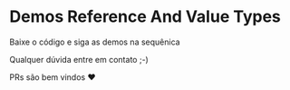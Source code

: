 # Demos Reference And Value Types

Baixe o código e siga as demos na sequênica  

Qualquer dúvida entre em contato ;-)

PRs são bem vindos :heart:
